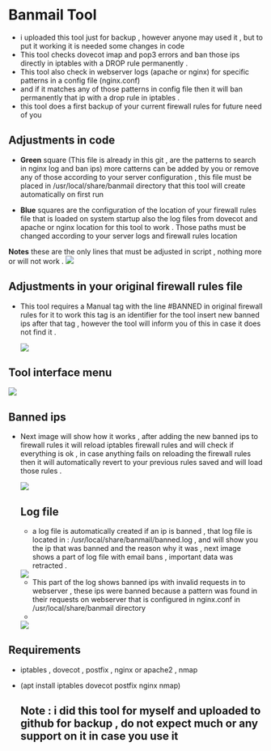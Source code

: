 # Banmail Tool
- i uploaded this tool just for backup , however anyone may used it , but to put it working it is needed some changes in code
- This tool checks dovecot imap and pop3 errors and ban those ips directly in iptables with a DROP rule permanently .
- This tool also check in webserver logs (apache or nginx) for specific patterns in a config file (nginx.conf)
- and if it matches any of those patterns in config file then it will ban permanently that ip with a drop rule in iptables .
- this tool does a first backup of your current firewall rules for future need of you


## Adjustments in code
- **Green** square (This file is already in this git , are the patterns to search in nginx log and ban ips)
  more catterns can be added by you or remove any of those according to your server configuration , this file
  must be placed in /usr/local/share/banmail directory that this tool will create automatically on first run

- **Blue** squares are the configuration of the location of your firewall rules file that is loaded on system startup
  also the log files from dovecot and apache or nginx location for this tool to work .
  Those paths must be changed according to your server logs and firewall rules location   

**Notes** these are the only lines that must be adjusted in script , nothing more or will not work .
<img src="https://i.postimg.cc/BnM80RrY/codebanmail.jpg">

## Adjustments in your original firewall rules file
- This tool requires a Manual tag with the line #BANNED in original firewall rules for it to work
  this tag is an identifier for the tool insert new banned ips after that tag , however the tool will
  inform you of this in case it does not find it .
  
  <img src="https://i.postimg.cc/rFLCD7fy/firwall.jpg">

## Tool interface menu
 <img src="https://i.postimg.cc/43kzXZwh/banmail.jpg">

## Banned ips
- Next image will show how it works , after adding the new banned ips to firewall rules it will
  reload iptables firewall rules and will check if everything is ok , in case anything fails
  on reloading the firewall rules then it will automatically revert to your previous rules saved
  and will load those rules .
  
  <img src="https://i.postimg.cc/pdYy11DC/bannedips.jpg">

  ## Log file
  - a log file is automatically created if an ip is banned , that log file is located in : /usr/local/share/banmail/banned.log
     , and will show you the ip that was banned and the reason why it was , next image shows a part of log file with email         bans , important data was retracted .
    
  <img src="https://i.postimg.cc/sgRv3rDy/maillog.jpg">

  - This part of the log shows banned ips with invalid requests in to webserver , these ips were banned because a pattern was found in their requests on webserver that is configured in nginx.conf in /usr/local/share/banmail directory
  - 
  <img src="https://i.postimg.cc/gJnYVYHC/weblog.jpg">
## Requirements
- iptables , dovecot , postfix , nginx or apache2 , nmap
- (apt install iptables dovecot postfix nginx nmap)
  
    ## Note : i did this tool for myself and uploaded to github for backup , do not expect much or any support on it in case you use it

    
